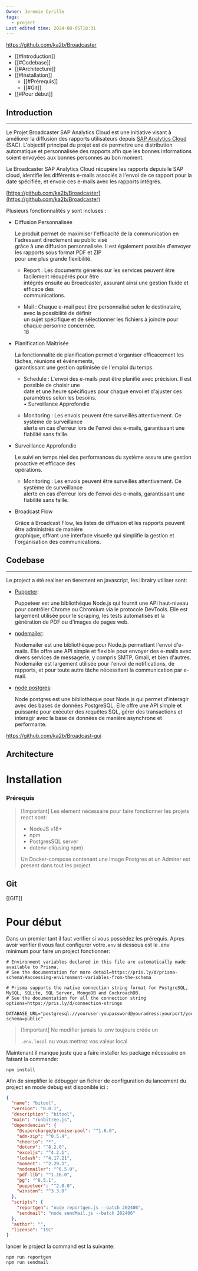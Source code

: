 ```yaml
---
Owner: Jeremie Cyrille
tags:
  - project
Last edited time: 2024-08-05T18:31
---
```

https://github.com/ka2b/Broadcaster

- [[#Introduction]]
- [[#Codebase]]
- [[#Architecture]]
- [[#Installation]]
    - [[#Prérequis]]
    - [[#Git]]
- [[#Pour début]]

## Introduction

---

Le Projet Broadcaster SAP Analytics Cloud est une initiative visant à améliorer la diffusion des rapports utilisateurs depuis [SAP Analytics Cloud](https://www.sap.com/products/technology-platform/cloud-analytics.html) (SAC). L'objectif principal du projet est de permettre une distribution automatique et personnalisée des rapports afin que les bonnes informations soient envoyées aux bonnes personnes au bon moment.

Le Broadcaster SAP Analytics Cloud récupère les rapports depuis le SAP cloud, identifie les différents e-mails associés à l'envoi de ce rapport pour la date spécifiée, et envoie ces e-mails avec les rapports intégrés.

[https://github.com/ka2b/Broadcaster](https://github.com/ka2b/Broadcaster)

Plusieurs fonctionnalités y sont incluses :

- Diffusion Personnalisée
    
    Le produit permet de maximiser l'efficacité de la communication en l'adressant directement au public visé  
    grâce à une diffusion personnalisée. Il est également possible d'envoyer les rapports sous format PDF et ZIP  
    pour une plus grande flexibilité.  
    
    - Report : Les documents générés sur les services peuvent être facilement récupérés pour être  
        intégrés ensuite au Broadcaster, assurant ainsi une gestion fluide et efficace des  
        communications.  
        
    - Mail : Chaque e-mail peut être personnalisé selon le destinataire, avec la possibilité de définir  
        un sujet spécifique et de sélectionner les fichiers à joindre pour chaque personne concernée.  
        18  
        
- Planification Maîtrisée
    
    La fonctionnalité de planification permet d'organiser efficacement les tâches, réunions et événements,  
    garantissant une gestion optimisée de l'emploi du temps.  
    
    - Schedule : L'envoi des e-mails peut être planifié avec précision. Il est possible de choisir une  
        date et une heure spécifiques pour chaque envoi et d'ajuster ces paramètres selon les besoins.  
        • Surveillance Approfondie  
        
    - Monitoring : Les envois peuvent être surveillés attentivement. Ce système de surveillance  
        alerte en cas d'erreur lors de l'envoi des e-mails, garantissant une fiabilité sans faille.  
        
- Surveillance Approfondie
    
    Le suivi en temps réel des performances du système assure une gestion proactive et efficace des  
    opérations.  
    
    - Monitoring : Les envois peuvent être surveillés attentivement. Ce système de surveillance  
        alerte en cas d'erreur lors de l'envoi des e-mails, garantissant une fiabilité sans faille.  
          
        
- Broadcast Flow
    
    Grâce à Broadcast Flow, les listes de diffusion et les rapports peuvent être administrés de manière  
    graphique, offrant une interface visuelle qui simplifie la gestion et l'organisation des communications.  
    

## Codebase

---

Le project a été realiser en tierement en javascript, les librairy utiliser sont:

- [Puppeter](https://pptr.dev/guides/what-is-puppeteer):
    
    Puppeteer est une bibliothèque Node.js qui fournit une API haut-niveau pour contrôler Chrome ou Chromium via le protocole DevTools. Elle est largement utilisée pour le scraping, les tests automatisés et la génération de PDF ou d'images de pages web.
    
- [nodemailer](https://nodemailer.com/):
    
    Nodemailer est une bibliothèque pour Node.js permettant l'envoi d'e-mails. Elle offre une API simple et flexible pour envoyer des e-mails avec divers services de messagerie, y compris SMTP, Gmail, et bien d'autres. Nodemailer est largement utilisée pour l'envoi de notifications, de rapports, et pour toute autre tâche nécessitant la communication par e-mail.
    
- [node postgres](https://node-postgres.com/):
    
    Node postgres est une bibliothèque pour Node.js qui permet d'interagir avec des bases de données PostgreSQL. Elle offre une API simple et puissante pour exécuter des requêtes SQL, gérer des transactions et interagir avec la base de données de manière asynchrone et performante.
    

https://github.com/ka2b/Broadcast-gui

## Architecture

# Installation

### Prérequis

> [!important] Les element nécessaire pour faire fonctionner les projets react sont:
> 
> - NodeJS v18+
> - npm
> - PostgresSQL server
> - dotenv-cli(using npm)
> 
> Un Docker-compose contenant une image Postgres et un Admirer est present dans tout les project

## Git

[[GIT]]

# Pour début

Dans un premier tant il faut verifier si vous possédez les prérequis. Apres avoir verifier il vous faut configurer votre`.env` si dessous est le .env minimum pour faire un project fonctionner:

```Plain
# Environment variables declared in this file are automatically made available to Prisma.
# See the documentation for more detail=https://pris.ly/d/prisma-schema\#accessing-environment-variables-from-the-schema

# Prisma supports the native connection string format for PostgreSQL, MySQL, SQLite, SQL Server, MongoDB and CockroachDB.
# See the documentation for all the connection string options=https://pris.ly/d/connection-strings

DATABASE_URL="postgresql://youruser:youpassword@youradress:yourport/yourdatabase?schema=public"
```

> [!important] Ne modifier jamais le .env toujours créée un
> 
> `.env.local` ou vous mettrez vos valeur local

Maintenant il manque juste que a faire installer les package nécessaire en faisant la commande:

```Shell
npm install
```

Afin de simplifier le débugger un fichier de configuration du lancement du project en mode debug est disponible ici :  
  

```JSON
{
  "name": "bitool",
  "version": "0.0.1",
  "description": "bitool",
  "main": "runbitree.js",
  "dependencies": {
    "@supercharge/promise-pool": "^1.6.0",
    "adm-zip": "^0.5.4",
    "cheerio": "*",
    "dotenv": "^8.2.0",
    "exceljs": "^4.2.1",
    "lodash": "^4.17.21",
    "moment": "^2.29.1",
    "nodemailer": "^6.5.0",
    "pdf-lib": "^1.16.0",
    "pg": "^8.5.1",
    "puppeteer": "^2.0.0",
    "winston": "^3.3.0"
  },
  "scripts": {
    "reportgen": "node reportgen.js --batch 202406",
    "sendmail": "node sendMail.js --batch 202406"
  },
  "author": "",
  "license": "ISC"
}
```

lancer le project la command est la suivante:

```Shell
npm run reportgen
npm run sendmail
```